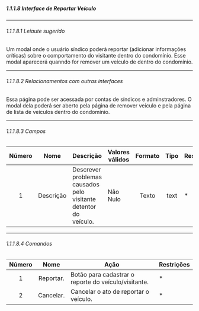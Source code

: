 ##### 1.1.1.8 Interface de Reportar Veículo

---

###### 1.1.1.8.1 Leiaute sugerido

Um modal onde o usuário síndico poderá reportar (adicionar informações críticas) sobre o comportamento do visitante dentro do condomínio. Esse modal aparecerá quanndo for remover um veículo de dentro do condomínio.

---

###### 1.1.1.8.2 Relacionamentos com outras interfaces
Essa página pode ser acessada por contas de síndicos e adminstradores. O modal dela poderá ser aberto pela página de remover veículo e pela página de lista de veículos dentro do condomínio.

---

###### 1.1.1.8.3 Campos
| Número | Nome | Descrição | Valores válidos | Formato | Tipo | Restrições |
| :----: | :--: | --------- | --------------- | :-----: | :--: | ---------- |
|    1    |   Descrição   |    Descrever problemas causados pelo visitante detentor do veículo.      |        Não Nulo       |    Texto     |   text   |      *      |

---

###### 1.1.1.8.4 Comandos
| Número | Nome | Ação | Restrições |
| :----: | :--: | ---- | ---------- |
|    1    |   Reportar.   |     Botão para cadastrar o reporte do veículo/visitante.      | *       |
|    2    |   Cancelar.   |     Cancelar o ato de reportar o veículo.      | *       |

